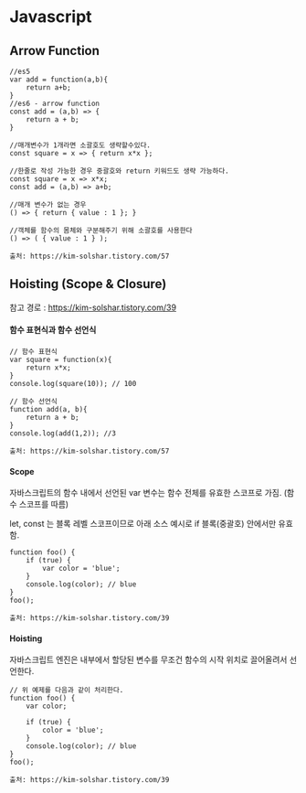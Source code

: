 # Javascript

## Arrow Function
```
//es5
var add = function(a,b){
    return a+b;
}
//es6 - arrow function
const add = (a,b) => {
    return a + b;
}

//매개변수가 1개라면 소괄호도 생략할수있다.
const square = x => { return x*x };

//한줄로 작성 가능한 경우 중괄호와 return 키워드도 생략 가능하다.
const square = x => x*x;
const add = (a,b) => a+b;

//매개 변수가 없는 경우
() => { return { value : 1 }; }

//객체를 함수의 몸체와 구분해주기 위해 소괄호를 사용한다
() => ( { value : 1 } );

출처: https://kim-solshar.tistory.com/57
```

## Hoisting (Scope & Closure)

참고 경로 : https://kim-solshar.tistory.com/39

#### 함수 표현식과 함수 선언식
```
// 함수 표현식
var square = function(x){
    return x*x;
}
console.log(square(10)); // 100

// 함수 선언식
function add(a, b){
    return a + b;
}
console.log(add(1,2)); //3

출처: https://kim-solshar.tistory.com/57
```

#### Scope

자바스크립트의 함수 내에서 선언된 var 변수는 함수 전체를 유효한 스코프로 가짐. (함수 스코프를 따름)

let, const 는 블록 레벨 스코프이므로 아래 소스 예시로 if 블록(중괄호) 안에서만 유효함.
```
function foo() {
    if (true) {
        var color = 'blue';
    }
    console.log(color); // blue
}
foo();

출처: https://kim-solshar.tistory.com/39
```
#### Hoisting

자바스크립트 엔진은 내부에서 할당된 변수를 무조건 함수의 시작 위치로 끌어올려서 선언한다.
```
// 위 예제를 다음과 같이 처리한다.
function foo() {
    var color;

    if (true) {
        color = 'blue';
    }
    console.log(color); // blue
}
foo();

출처: https://kim-solshar.tistory.com/39
```


